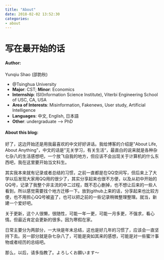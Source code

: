 ```yaml
---
title: "About"
date: 2018-02-02 13:52:30
categories: 
- about
---
```


# 写在最开始的话

#### Author:

Yunqiu Shao (邵韵秋)

- @Tsinghua University
- **Major**:  CST;  **Minor**:  Economics
- **Internship**: ISI(Information Science Institute), Viterbi Engineering School of USC, CA, USA
- **Area of Interests**: Misinformation, Fakenews, User study, Artificial Intelligence
- **Languages**: 中文, English, 日本語
- **Other**: undergraduate —> PhD



#### About this blog:

好了，这边开始还是用我最喜欢的中文好好讲话。我给博客的介绍是"About Life, About Anything"，中文的话是”无关学习，有关生活“，最直白的说来就是各种杂七杂八的生活感想吧，一个放飞自我的地方，但应该不会出现关于计算机的什么东西吧，我在这里要开始当文科生。

其实我本来就有记录或者总结的习惯，之前一直都是在QQ空间写，但后来上了大学以后发现大家用QQ用的很少了，其实分享起来也很不方便，以及从初中开始的QQ号，记录了我整个非主流的中二过程，既不忍心删掉，也不想让后来的一些人看到，所以感觉需要找个地方迁移一下。放到github上来的话，分享起来也比较方便，也不用担心QQ号被盗了，也可以把之前的一些记录稍微整理整理。就当，新建一个爱好吧。

关于更新，这个人很懒，很随性，可能一年一更，可能一月多更，不强求，看心情。但最近肯定会更新的很多。因为寒假在家。

日常主要分为两部分，一大块是年末总结，这也是好几年的习惯了，应该会一直坚持下去。另一部分就是杂七杂八了，可能是突如其来的感想，可能是对一些蜜汁事物或者经历的总结吧。

那么，以后，请多指教了。よろしくお願います〜

